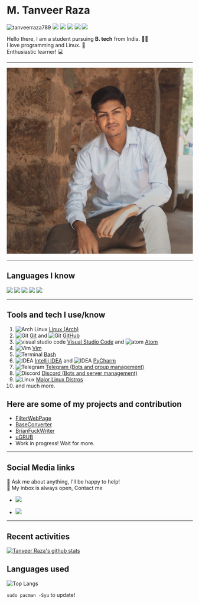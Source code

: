 # M. Tanveer Raza
 <p align="left">  <img src=https://komarev.com/ghpvc/?username=tanveerraza789 alt=tanveerraza789> 
<img src=https://img.shields.io/github/followers/tanveerraza789?label=Followers&style=flat>
<img src=https://img.shields.io/badge/Age-19-blue>
<img src=https://img.shields.io/badge/Status-Studying-blue>
<img src=https://img.shields.io/badge/BTech-II-blue>
<img src=https://img.shields.io/badge/Place-Delhi-blue>
</p>
 

Hello there, I am a student pursuing **B. tech** from India. 👨‍💻  <br>
I love programming and Linux. 🤖 <br>
Enthusiastic learner! 💻 <br>

---

![Me.jpg](https://github.com/tanveerraza789/tanveerraza789/raw/master/ME.jpeg)

---

## Languages I know
 <p align="left"> 
 <img src="https://img.shields.io/badge/++-%E2%98%85%E2%98%85%E2%98%85%E2%98%85%E2%98%85-brightgreen?style=flat&logo=c" >
 <img src="https://img.shields.io/badge/Java-%E2%98%85%E2%98%85%E2%98%85%E2%98%85%E2%98%86-brightgreen?style=flat&logo=java" >
 <img src="https://img.shields.io/badge/Python-%E2%98%85%E2%98%85%E2%98%85%E2%98%86%E2%98%86-brightgreen?style=flat&logo=python" >
 <img src="https://img.shields.io/badge/JavaScript-%E2%98%85%E2%98%85%E2%98%85%E2%98%86%E2%98%86-brightgreen?style=flat&logo=javascript" >
 <img src="https://img.shields.io/badge/HTML/CSS-%E2%98%85%E2%98%85%E2%98%85%E2%98%86%E2%98%86-brightgreen?style=flat&logo=html5" >
 </p>

---
## Tools and tech I use/know
1. <img src="https://simpleicons.org/icons/archlinux.svg" alt="Arch Linux" width="20"> [Linux (Arch)](https://archlinux.org) 
2. <img src="https://simpleicons.org/icons/git.svg" alt="Git" width="20"> [Git](https://git-scm.com) and <img src="https://simpleicons.org/icons/github.svg" alt="Git" width="20"> [GitHub](https://github.com)
3. <img src="https://simpleicons.org/icons/visualstudiocode.svg" alt="visual studio code" width="20"> [Visual Studio Code](https://code.visualstudio.com/) and <img src="https://simpleicons.org/icons/atom.svg" alt="atom" width="20"> [Atom](https://atom.io) 
4. <img src="https://simpleicons.org/icons/vim.svg" alt="Vim" width="20"> [Vim](https://vim.org)
5. <img src="https://simpleicons.org/icons/gnubash.svg" alt="Terminal" width="20"> [Bash](https://en.wikipedia.org/wiki/Bash_%28Unix_shell%29)
6. <img src="https://simpleicons.org/icons/intellijidea.svg" alt="IDEA" width="20"> [Intellij IDEA](https://www.jetbrains.com/idea/) and <img src="https://simpleicons.org/icons/pycharm.svg" alt="IDEA" width="20"> [PyCharm](https://www.jetbrains.com/idea/)
7. <img src="https://simpleicons.org/icons/telegram.svg" alt="Telegram" width="20"> [Telegram (Bots and group management)](https://telegram.org)
8. <img src="https://simpleicons.org/icons/discord.svg" alt="Discord" width="20"> [Discord (Bots and server management)](https://discord.com/)
9. <img src="https://simpleicons.org/icons/linux.svg" alt="Linux" width="20"> [Major Linux Distros](https://distrowatch.com/)
10. and much more.
## Here are some of my projects and contribution

 - [FilterWebPage](https://tanveerraza789.github.io/FilterWebPage/)
 - [BaseConverter](https://github.com/tanveerraza789/BaseConverter)
 - [BrianFuckWriter](https://github.com/tanveerraza789/BrainFuckWriter)
 - [uGRUB](https://github.com/tanveerraza789/uGRUB)
 - Work in progress! Wait for more.
---

## Social Media links
💬 Ask me about anything, I'll be happy to help! <br>
💬 My inbox is always open, Contact me
- <p align="left"> <a href="mailto:tanveerraza789.com"> <img src="https://img.shields.io/badge/Gmail-tanveerraza789%40gmail.com-bringhtgreen?style=flat&logo=gmail"></a></p>
- <p align="left"> <a href="https://t.me/atamakahere"> <img src="https://img.shields.io/badge/Telegram-atamakahere-brightgreen?style=flat&logo=telegram"></a></p>
 
---
## Recent activities
[![Tanveer Raza's github stats](https://github-readme-stats.vercel.app/api?username=tanveerraza789)](github.com/tanveerraza789)

## Languages used
![Top Langs](https://github-readme-stats.vercel.app/api/top-langs/?username=tanveerraza789)


``` sudo pacman -Syu ``` to update!

